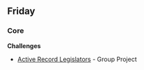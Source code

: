 ## Friday

### Core

**Challenges**

- [Active Record Legislators](../../../../active-record-legislators-challenge) - Group Project
